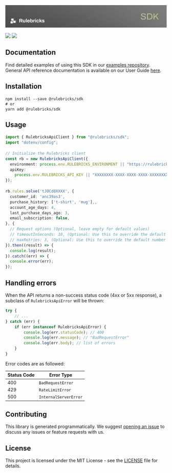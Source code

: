 ![Banner](banner.png)

<p>
    <a href="https://www.npmjs.com/package/@rulebricks/api" alt="npm shield">
        <img src="https://img.shields.io/npm/v/@rulebricks/api" /></a>
    <a href="https://github.com/rulebricks/node-sdk" alt="License">
        <img src="https://img.shields.io/github/license/rulebricks/node-sdk" /></a>
</p>

## Documentation

Find detailed examples of using this SDK in our [examples repository](https://github.com/rulebricks/examples).
General API reference documentation is available on our User Guide [here](https://rulebricks.com/docs).

## Installation

```
npm install --save @rulebricks/sdk
# or
yarn add @rulebricks/sdk
```

## Usage

```typescript
import { RulebricksApiClient } from "@rulebricks/sdk";
import "dotenv/config";

// Initialize the Rulebricks client
const rb = new RulebricksApiClient({
  environment: process.env.RULEBRICKS_ENVIRONMENT || "https://rulebricks.com",
  apiKey:
    process.env.RULEBRICKS_API_KEY || "XXXXXXXX-XXXX-XXXX-XXXX-XXXXXXXXXXXX",
});

rb.rules.solve('tJOCd8XXXX', {
  customer_id: 'anc39as3',
  purchase_history: ['t-shirt', 'mug'],,
  account_age_days: 4,
  last_purchase_days_ago: 3,
  email_subscription: false,
}, {
  // Request options (Optional, leave empty for default values)
  // timeoutInSeconds: 10, (Optional: Use this to override the default timeout in seconds)
  // maxRetries: 3, (Optional: Use this to override the default number of retries)
}).then((result) => {
  console.log(result);
}).catch((err) => {
  console.error(err);
});
```

## Handling errors

When the API returns a non-success status code (4xx or 5xx response), a subclass of `RulebricksApiError` will be thrown:

```ts
try {
    // ...
} catch (err) {
    if (err instanceof RulebricksApiError) {
        console.log(err.statusCode); // 400
        console.log(err.message); // "BadRequestError"
        console.log(err.body); // list of errors
    }
}
```

Error codes are as followed:

| Status Code | Error Type            |
| ----------- | --------------------- |
| 400         | `BadRequestError`     |
| 429         | `RateLimitError`      |
| 500         | `InternalServerError` |

## Contributing

This library is generated programmatically. We suggest [opening an issue](https://github.com/rulebricks/node-sdk/issues) to discuss any issues or feature requests with us.

## License

This project is licensed under the MIT License - see the [LICENSE](LICENSE.txt) file for details.

